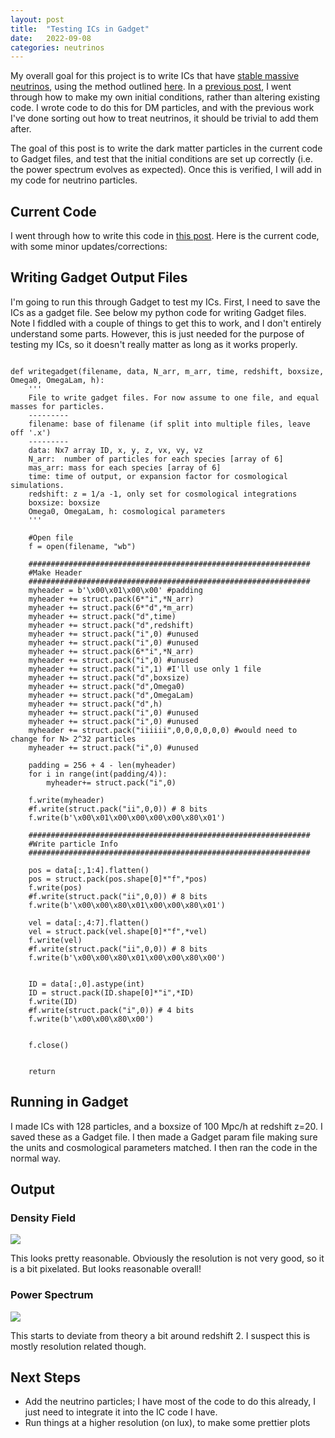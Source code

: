 ```yaml
---
layout: post
title:  "Testing ICs in Gadget"
date:   2022-09-08
categories: neutrinos
---
```


My overall goal for this project is to write ICs that have <a href="https://ndrakos.github.io/blog/neutrinos/Neutrino_ICs_Background/">stable massive neutrinos</a>, using the method outlined <a href="https://ndrakos.github.io/blog/neutrinos/Neutrino_IC_Method_Overview/">here</a>. In a <a href="https://ndrakos.github.io/blog/neutrinos/Writing_my_own_IC_Code/"> previous post</a>, I went through how to make my own initial conditions, rather than altering existing code. I wrote code to do this for DM particles, and with the previous work I've done sorting out how to treat neutrinos, it should be trivial to add them after.

The goal of this post is to write the dark matter particles in the current code to Gadget files, and test that the initial conditions are set up correctly (i.e. the power spectrum evolves as expected). Once this is verified, I will add in my code for neutrino particles.

## Current Code

I went through how to write this code in <a href="https://ndrakos.github.io/blog/neutrinos/Writing_my_own_IC_Code/">this post</a>. Here is the current code, with some minor updates/corrections:

<object width="500" height="200" type="text/plain" data="{{site.baseurl}}/assets/files/IC_Code.txt" border="0" >
</object>


## Writing Gadget Output Files

I'm going to run this through Gadget to test my ICs. First, I need to save the ICs as a gadget file. See below my python code for writing Gadget files. Note I fiddled with a couple of things to get this to work, and I don't entirely understand some parts. However, this is just needed for the purpose of testing my ICs, so it doesn't really matter as long as it works properly.


```

def writegadget(filename, data, N_arr, m_arr, time, redshift, boxsize, Omega0, OmegaLam, h):
    '''
    File to write gadget files. For now assume to one file, and equal masses for particles.
    ---------
    filename: base of filename (if split into multiple files, leave off '.x')
    ---------
    data: Nx7 array ID, x, y, z, vx, vy, vz
    N_arr:  number of particles for each species [array of 6]
    mas_arr: mass for each species [array of 6]
    time: time of output, or expansion factor for cosmological simulations.
    redshift: z = 1/a -1, only set for cosmological integrations
    boxsize: boxsize
    Omega0, OmegaLam, h: cosmological parameters
    '''

    #Open file
    f = open(filename, "wb")

    ###############################################################
    #Make Header
    ###############################################################
    myheader = b'\x00\x01\x00\x00' #padding
    myheader += struct.pack(6*"i",*N_arr)
    myheader += struct.pack(6*"d",*m_arr)
    myheader += struct.pack("d",time)
    myheader += struct.pack("d",redshift)
    myheader += struct.pack("i",0) #unused
    myheader += struct.pack("i",0) #unused
    myheader += struct.pack(6*"i",*N_arr)
    myheader += struct.pack("i",0) #unused
    myheader += struct.pack("i",1) #I'll use only 1 file
    myheader += struct.pack("d",boxsize)
    myheader += struct.pack("d",Omega0)
    myheader += struct.pack("d",OmegaLam)
    myheader += struct.pack("d",h)
    myheader += struct.pack("i",0) #unused
    myheader += struct.pack("i",0) #unused
    myheader += struct.pack("iiiiii",0,0,0,0,0,0) #would need to change for N> 2^32 particles
    myheader += struct.pack("i",0) #unused

    padding = 256 + 4 - len(myheader)
    for i in range(int(padding/4)):
        myheader+= struct.pack("i",0)

    f.write(myheader)
    #f.write(struct.pack("ii",0,0)) # 8 bits
    f.write(b'\x00\x01\x00\x00\x00\x00\x80\x01')

    ###############################################################
    #Write particle Info
    ###############################################################

    pos = data[:,1:4].flatten()
    pos = struct.pack(pos.shape[0]*"f",*pos)
    f.write(pos)
    #f.write(struct.pack("ii",0,0)) # 8 bits
    f.write(b'\x00\x00\x80\x01\x00\x00\x80\x01')

    vel = data[:,4:7].flatten()
    vel = struct.pack(vel.shape[0]*"f",*vel)
    f.write(vel)
    #f.write(struct.pack("ii",0,0)) # 8 bits
    f.write(b'\x00\x00\x80\x01\x00\x00\x80\x00')


    ID = data[:,0].astype(int)
    ID = struct.pack(ID.shape[0]*"i",*ID)
    f.write(ID)
    #f.write(struct.pack("i",0)) # 4 bits
    f.write(b'\x00\x00\x80\x00')


    f.close()


    return
```


## Running in Gadget

I made ICs with 128 particles, and a boxsize of 100 Mpc/h at redshift z=20. I saved these as a Gadget file. I then made a Gadget param file making sure the units and cosmological parameters matched. I then ran the code in the normal way.

## Output

### Density Field

<img src="{{ site.baseurl }}/assets/plots/20220908_Snapshot.png">

This looks pretty reasonable. Obviously the resolution is not very good, so it is a bit pixelated. But looks reasonable overall!

### Power Spectrum


<img src="{{ site.baseurl }}/assets/plots/20220908_PowerSpectrum_DM.png">

This starts to deviate from theory a bit around redshift 2. I suspect this is mostly resolution related though.


## Next Steps


- Add the neutrino particles; I have most of the code to do this already, I just need to integrate it into the IC code I have.
- Run things at a higher resolution (on lux), to make some prettier plots
